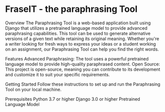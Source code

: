 # FraseIT - the paraphrasing Tool

Overview
The Paraphrasing Tool is a web-based application built using Django that utilizes a pretrained language model to provide advanced paraphrasing capabilities. This tool can be used to generate alternative versions of a given text while retaining its original meaning. Whether you're a writer looking for fresh ways to express your ideas or a student working on an assignment, our Paraphrasing Tool can help you find the right words.

Features
Advanced Paraphrasing: The tool uses a powerful pretrained language model to provide high-quality paraphrased content.
Open Source: This project is open-source, meaning you can contribute to its development and customize it to suit your specific requirements.

Getting Started
Follow these instructions to set up and run the Paraphrasing Tool on your local machine.

Prerequisites
Python 3.7 or higher
Django 3.0 or higher
Pretrained Language Model
